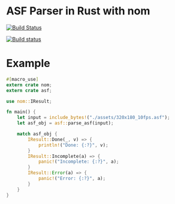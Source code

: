 ASF Parser in Rust with nom 
===========================

[![Build Status](https://travis-ci.org/PyYoshi/asf.rs.svg?branch=master)](https://travis-ci.org/PyYoshi/asf.rs)

[![Build status](https://ci.appveyor.com/api/projects/status/mmyxffueqp585tx2?svg=true)](https://ci.appveyor.com/project/PyYoshi/asf-rs)

# Example

```rust
#[macro_use]
extern crate nom;
extern crate asf;

use nom::IResult;

fn main() {
    let input = include_bytes!("./assets/320x180_10fps.asf");
    let asf_obj = asf::parse_asf(input);

    match asf_obj {
        IResult::Done(_, v) => {
            println!("Done: {:?}", v);
        }
        IResult::Incomplete(a) => {
            panic!("Incomplete: {:?}", a);
        }
        IResult::Error(a) => {
            panic!("Error: {:?}", a);
        }
    }
}
```
